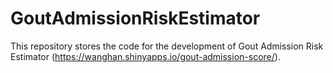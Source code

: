 # GoutAdmissionRiskEstimator

This repository stores the code for the development of Gout Admission Risk Estimator (https://wanghan.shinyapps.io/gout-admission-score/).